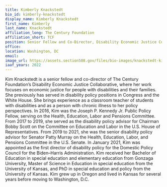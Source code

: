 ```yaml
---
title: Kimberly Knackstedt
bio_id: kimberly-knackstedt
display_name: Kimberly Knackstedt
first_name: Kimberly
last_name: Knackstedt
affiliation_long: The Century Foundation
affiliation_short: TCF
position: Senior Fellow and Co-Director, Disability Economic Justice Collaborative
office: 
location: Washington, DC
email: 
image_url: https://assets.section508.gov/files/bio-images/knackstedt-kimberly.png
iaaf_years: 2022
---
```

Kim Knackstedt is a senior fellow and co-director of The Century Foundation’s Disability Economic Justice Collaborative, where her work focuses on economic justice for people with disabilities and their families. She previously has served in disability policy positions in Congress and the White House. She brings experience as a classroom teacher of students with disabilities and as a person with chronic illness to her policy perspectives. In 2016, Kim was the Joseph P. Kennedy Jr. Public Policy Fellow, serving on the Health, Education, Labor and Pensions Committee. From 2017 to 2019, she served as the disability policy advisor for Chairman Bobby Scott on the Committee on Education and Labor in the U.S. House of Representatives. From 2019 to 2021, she was the senior disability policy advisor for Senator Patty Murray on the Health, Education, Labor, and Pensions Committee in the U.S. Senate.  In January 2021, Kim was appointed as the first director of disability policy for the Domestic Policy Council for the Biden–Harris Administration. Kim received her Bachelor of Education in special education and elementary education from Gonzaga University, Master of Science in Education in special education from the University of Kansas, and PhD in special education and policy from the University of Kansas. Kim grew up in Oregon and lived in Kansas for several years before moving to Washington, D.C.
